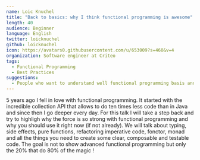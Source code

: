 ```yaml
---
name: Loic Knuchel
title: "Back to basics: why I think functional programming is awesome"
length: 40
audience: Beginner
language: English
twitter: loicknuchel
github: loicknuchel
icon: https://avatars0.githubusercontent.com/u/653009?s=460&v=4
organization: Software engineer at Criteo
tags:
  - Functional Programming
  - Best Practices
suggestions:
  - People who want to understand well functional programming basis and what they bring to code bases
---
```

5 years ago I fell in love with functional programming. It started with the incredible collection API that allows to do ten times less code than in Java and since then I go deeper every day.
For this talk I will take a step back and try to highligh why the force is so strong with functional programming and why you should use it right now (if not already).
We will talk about typing, side effects, pure functions, refactoring imperative code, fonctor, monad and all the things you need to create some clear, composable and testable code.
The goal is not to show advanced functional programming but only the 20% that do 80% of the magic !

